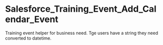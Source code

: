 # Salesforce_Training_Event_Add_Calendar_Event
Training event helper for business need. Tge users have a string they need converted to datetime. 
